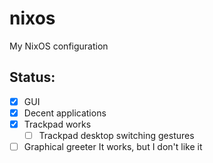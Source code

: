 # nixos
My NixOS configuration

## Status:
  - [x] GUI
  - [x] Decent applications
  - [x] Trackpad works
    - [ ] Trackpad desktop switching gestures
  - [ ] Graphical greeter
    It works, but I don't like it
